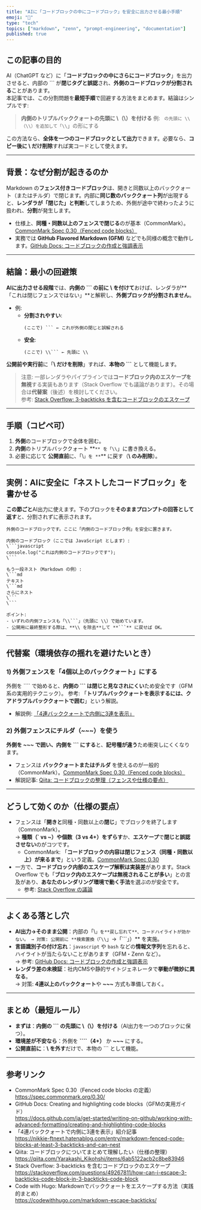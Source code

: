 ```yaml
---
title: "AIに「コードブロックの中にコードブロック」を安全に出力させる最小手順"
emoji: "🧱"
type: "tech"
topics: ["markdown", "zenn", "prompt-engineering", "documentation"]
published: true
---
```


## この記事の目的
AI（ChatGPT など）に「**コードブロックの中にさらにコードブロック**」を出力させると、内部の ``` が**閉じタグと誤認**され、**外側のコードブロックが分割される**ことがあります。  
本記事では、この分割問題を**最短手順**で回避する方法をまとめます。結論はシンプルです:

> **内側のトリプルバッククォートの先頭に \\（\\）を付ける**
> 例: ``` の先頭に \\（\\）を追加して「\\```」の形にする

この方法なら、**全体を一つのコードブロックとして出力**できます。必要なら、**コピー後に \\ だけ削除**すれば実コードとして使えます。

---

## 背景：なぜ分割が起きるのか
Markdown の**フェンス付きコードブロック**は、開きと同数以上のバッククォート（またはチルダ）で閉じます。内部に**同じ数のバッククォート列**が出現すると、**レンダラが「閉じた」と判断**してしまうため、外側が途中で終わったように扱われ、**分割**が発生します。  
- 仕様上、**同種・同数以上のフェンスで閉じる**のが基本（CommonMark）。[CommonMark Spec 0.30（Fenced code blocks）](https://spec.commonmark.org/0.30/)  
- 実務では **GitHub Flavored Markdown (GFM)** などでも同様の概念で動作します。[GitHub Docs: コードブロックの作成と強調表示](https://docs.github.com/ja/get-started/writing-on-github/working-with-advanced-formatting/creating-and-highlighting-code-blocks)

---

## 結論：最小の回避策
**AIに出力させる段階**では、**内側の ``` の前に \\ を付けて**おけば、レンダラが**「これは閉じフェンスではない」**と解釈し、**外側ブロックが分割されません**。

- 例:
  - **分割されやすい**:
    ```
    (ここで) ``` ← これが外側の閉じと誤解される
    ```
  - **安全**:
    ```
    (ここで) \\``` ← 先頭に \\
    ```

**公開前や実行前**に「**\\ だけを削除**」すれば、**本物の ```** として機能します。

> 注意: 一部レンダラやパイプラインでは**コードブロック内のエスケープを無視**する実装もあります（Stack Overflow でも議論があります）。その場合は**代替案**（後述）を検討してください。  
> 参考: [Stack Overflow: 3-backticks を含むコードブロックのエスケープ](https://stackoverflow.com/questions/49267811/how-can-i-escape-3-backticks-code-block-in-3-backticks-code-block)

---

## 手順（コピペ可）
1. **外側**のコードブロックで全体を囲む。
2. **内側**のトリプルバッククォート **```** を「\\```」に書き換える。
3. 必要に応じて **公開直前**に、「\\```」を **```** に戻す（**\\ のみ削除**）。

---

## 実例：AIに安全に「ネストしたコードブロック」を書かせる
**この節ごと**AI出力に使えます。下のブロックを**そのままプロンプトの回答として返す**と、分割されずに表示されます。

```
外側のコードブロックです。ここに「内側のコードブロック例」を安全に置きます。

内側のコードブロック（ここでは JavaScript とします）:
\```javascript
console.log("これは内側のコードブロックです");
\```

もう一段ネスト（Markdown の例）:
\```md
テキスト
\```md
さらにネスト
\```
\```

ポイント:
- いずれの内側フェンスも「\\```」（先頭に \\）で始めています。
- 公開用に最終整形する際は、**\\ を除去**して **```** に戻せば OK。
```

---

## 代替案（環境依存の揺れを避けたいとき）
### 1) 外側フェンスを「4個以上のバッククォート」にする
外側を ```` で始めると、**内側の ``` は閉じと見なされにくい**ため安全です（GFM系の実用的テクニック）。
参考: 「**トリプルバッククォートを表示するには、クアドラプルバッククォートで囲む**」という解説。  
- 解説例: [「4連バッククォートで内側に3連を表示」](https://nikkie-ftnext.hatenablog.com/entry/markdown-fenced-code-blocks-at-least-3-backticks-and-can-nest)

### 2) 外側フェンスにチルダ（~~~）を使う
**外側を ~~~ で囲い、内側を ``` にする**と、**記号種が違う**ため衝突しにくくなります。
- フェンスは **バッククォートまたはチルダ** を使えるのが一般的（CommonMark）。[CommonMark Spec 0.30（Fenced code blocks）](https://spec.commonmark.org/0.30/)  
- 解説記事: [Qiita: コードブロックの整理（フェンスや仕様の要点）](https://qiita.com/Yarakashi_Kikohshi/items/6ab5122acb2c8be83946)

---

## どうして効くのか（仕様の要点）
- フェンスは「**開きと**同種・同数以上の**閉じ**」でブロックを終了します（CommonMark）。  
  → **種類（` vs ~）**や**個数（3 vs 4+）**を**ずらす**か、**エスケープ**で**閉じと誤認させない**のがコツです。  
  - CommonMark: 「**コードブロックの内容は閉じフェンス（同種・同数以上）が来るまで**」という定義。[CommonMark Spec 0.30](https://spec.commonmark.org/0.30/)
- 一方で、**コードブロック内部のエスケープ解釈は実装差**があります。Stack Overflow でも「**ブロック内のエスケープは無視されることが多い**」との言及があり、**あなたのレンダリング環境で動く手法**を選ぶのが安全です。  
  - 参考: [Stack Overflow の議論](https://stackoverflow.com/questions/49267811/how-can-i-escape-3-backticks-code-block-in-3-backticks-code-block)

---

## よくある落とし穴
- **AI出力→そのまま公開**：内部の「\\```」を**戻し忘れて**、コードハイライトが効かない。
  → 対策: 公開前に **検索置換（「\\```」→「```」）** を実施。
- **言語識別子の付け忘れ**：`javascript` や `bash` などの**情報文字列**を忘れると、ハイライトが当たらないことがあります（GFM・Zenn など）。  
  → 参考: [GitHub Docs: コードブロックの作成と強調表示](https://docs.github.com/ja/get-started/writing-on-github/working-with-advanced-formatting/creating-and-highlighting-code-blocks)
- **レンダラ差の未検証**：社内CMSや静的サイトジェネレータで**挙動が微妙に異なる**。  
  → 対策: **4連以上のバッククォート**や **~~~** 方式も準備しておく。

---

## まとめ（最短ルール）
- **まずは**：**内側の ``` の先頭に \\（\\）を付ける**（AI出力を一つのブロックに保つ）。
- **環境差が不安なら**：外側を **````（4+）** か **~~~** にする。  
- **公開直前に**：**\\ を外す**だけで、本物の ``` として機能。

---

## 参考リンク
- CommonMark Spec 0.30（Fenced code blocks の定義）  
  https://spec.commonmark.org/0.30/
- GitHub Docs: Creating and highlighting code blocks（GFMの実用ガイド）  
  https://docs.github.com/ja/get-started/writing-on-github/working-with-advanced-formatting/creating-and-highlighting-code-blocks
- 「4連バッククォートで内側に3連を表示」紹介記事  
  https://nikkie-ftnext.hatenablog.com/entry/markdown-fenced-code-blocks-at-least-3-backticks-and-can-nest
- Qiita: コードブロックについてまとめて理解したい（仕様の整理）  
  https://qiita.com/Yarakashi_Kikohshi/items/6ab5122acb2c8be83946
- Stack Overflow: 3-backticks を含むコードブロックのエスケープ  
  https://stackoverflow.com/questions/49267811/how-can-i-escape-3-backticks-code-block-in-3-backticks-code-block
- Code with Hugo: Markdownでバッククォートをエスケープする方法（実践的まとめ）  
  https://codewithhugo.com/markdown-escape-backticks/
